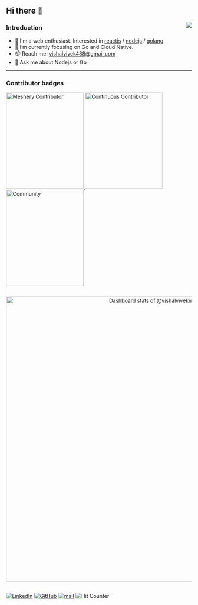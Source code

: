 ## Hi there 👋

<img src="https://github-readme-stats.vercel.app/api?username=vishalvivekm&rank_icon=github&show_icons=true&count_private=true" align="right" />

### Introduction

- 🔭 I'm a web enthusiast. Interested in [reactjs](https://github.com/facebook/react) / [nodejs](https://github.com/nodejs) / [golang](https://github.com/golang)
- 🌱 I’m currently focusing on Go and Cloud Native.
- 📫 Reach me: vishalvivek488@gmail.com
- 💬 Ask me about Nodejs or Go

---

### Contributor badges
<div>
  
  <a href="https://meshery.layer5.io/user/878488d5-c394-4b04-91b4-fd2f9e67ffaf?tab=badges" title="Meshery Contributor">
    <img width="210px" height="260px" src="https://badges.layer5.io/assets/badges/meshery/meshery.png" alt="Meshery Contributor" />
  </a>
  <a href="https://meshery.layer5.io/user/878488d5-c394-4b04-91b4-fd2f9e67ffaf?tab=badges" title="Continuous Contributor">
    <img width="210px" height="260px" src="https://badges.layer5.io/assets/badges/continuous-contributor/continuous-contributor.png" alt="Continuous Contributor" />
  </a>
<!--   <a id="image" href="https://meshery.layer5.io/user/878488d5-c394-4b04-91b4-fd2f9e67ffaf?tab=badges" title="Meshery Catalog">
    <img width="210px" height="260px" src="https://badges.layer5.io/assets/badges/meshery-catalog/meshery-catalog.png" alt="Meshery Catalog" /></a> -->
 <a href= "https://meshery.layer5.io/user/878488d5-c394-4b04-91b4-fd2f9e67ffaf?tab=badges">
    <img width="210px" height="260px" src = "https://badges.layer5.io/assets/badges/community/community.png" alt = "Community" title="Community"/>
  </a >
</div>

<!-- <img src="https://leetcard.jacoblin.cool/vishalvivekm?ext=heatmap&animation=true" /> -->
##
<a href="https://next.ossinsight.io/widgets/official/compose-user-dashboard-stats?user_id=110674407" target="_blank" style="display: block" align="center">
  <picture>
    <source media="(prefers-color-scheme: dark)" srcset="https://next.ossinsight.io/widgets/official/compose-user-dashboard-stats/thumbnail.png?user_id=110674407&image_size=auto&color_scheme=dark" width="771" height="auto">
    <img alt="Dashboard stats of @vishalvivekm" src="https://next.ossinsight.io/widgets/official/compose-user-dashboard-stats/thumbnail.png?user_id=110674407&image_size=auto&color_scheme=light" width="771" height="auto">
  </picture>
</a>

##
<a href="https://www.linkedin.com/in/vishalvivekm/" target="_blank"><img alt="LinkedIn" src="https://img.shields.io/badge/vishalvivekm-0077B5?logo=linkedin&logoColor=white"/></a>
<a href="https://github.com/vishalvivekm" target="_blank"><img alt="GitHub" src="https://img.shields.io/badge/vishalvivekm-100000?logo=github&logoColor=white" /></a>
<a href="mailto:vishalvivek488@gmail.com" target="_blank"><img alt="mail" src="https://img.shields.io/badge/vishalvivek488@gmail.com-D14836?logo=gmail&logoColor=white" /></a>
<img src="https://hits.seeyoufarm.com/api/count/incr/badge.svg?url=https%3A%2F%2Fgithub.com%2Fvishalvivekm1212%2Fhit-counter" alt="Hit Counter" />
